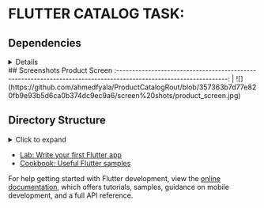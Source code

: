 # FLUTTER CATALOG TASK:

## Dependencies
<details>
get_it
flutter_bloc
equatable
cached_network_image
either_dart
dio: ^5.4.0
flutter_screenutil
</details>
## Screenshots
                                                   Product Screen                                                   
:-----------------------------------------------------------------------------------------------------------------: |
![](https://github.com/ahmedfyala/ProductCatalogRout/blob/357363b7d77e820fb9e93b5d6ca0b374dc9ec9a6/screen%20shots/product_screen.jpg)

## Directory Structure
<details>
     <summary> Click to expand </summary>
lib
├── core
│   └── errors
│       └── failure.dart
├── utils
│   └── service_locator
│       ├── service_locator.dart
│       ├── api_constants.dart
│       ├── app_assets.dart
│       └── app_color.dart
├── features
│   └── products
│       ├── data
│       │   ├── models
│       │   │   └── product.dart
│       │   └── repos
│       │       ├── product_repo_impl.dart
│       │       └── product_repo.dart
│       └── services
│           └── api_service.dart
└── ui
    ├── manager_product_cubit
    │   ├── products_cubit.dart
    │   └── products_state.dart
    └── view
        ├── widgets
        │   ├── custom_error_widget.dart
        │   ├── loading_widget.dart
        │   ├── product_list_view.dart
        │   └── products_widget.dart
        └── main.dart
</details>


- [Lab: Write your first Flutter app](https://docs.flutter.dev/get-started/codelab)
- [Cookbook: Useful Flutter samples](https://docs.flutter.dev/cookbook)

For help getting started with Flutter development, view the
[online documentation](https://docs.flutter.dev/), which offers tutorials,
samples, guidance on mobile development, and a full API reference.
